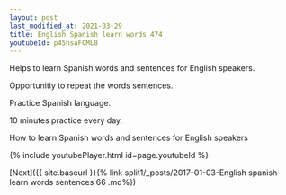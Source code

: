 ```yaml
---
layout: post
last_modified_at: 2021-03-29
title: English Spanish learn words 474 
youtubeId: p45hsaFCML8
---
```

 
 
Helps to learn Spanish words and sentences for English speakers.

Opportunitiy to repeat the words sentences. 

Practice Spanish language. 
 
10 minutes practice every day. 
 
How to learn Spanish words and sentences for English speakers 
 
{% include youtubePlayer.html id=page.youtubeId %}
 
 
[Next]({{ site.baseurl }}{% link  split1/_posts/2017-01-03-English spanish learn words sentences 66 .md%})
 
